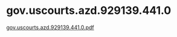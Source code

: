 # gov.uscourts.azd.929139.441.0

[gov.uscourts.azd.929139.441.0.pdf](gov%20uscourts%20azd%20929139%20441%200%20acfdd23638a74cc6b96d4ed19d468e34/gov.uscourts.azd.929139.441.0.pdf)